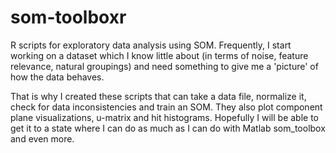 som-toolboxr
============

R scripts for exploratory data analysis using SOM. Frequently, I start working on a dataset which I know little about (in terms of noise, feature relevance, natural groupings) and need something to give me a 'picture' of how the data behaves.

That is why I created these scripts that can take a data file, normalize it, check for data inconsistencies and train an SOM. They also plot component plane visualizations, u-matrix and hit histograms. Hopefully I will be able to get it to a state where I can do as much as I can do with Matlab som_toolbox and even more. 
